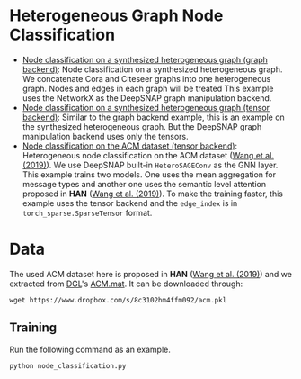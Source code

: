 # Heterogeneous Graph Node Classification

* [Node classification on a synthesized heterogeneous graph (graph backend)](node_classification.py): Node classification on a synthesized heterogeneous graph. We concatenate Cora and Citeseer graphs into one heterogeneous graph. Nodes and edges in each graph will be treated  This example uses the NetworkX as the DeepSNAP graph manipulation backend.
* [Node classification on a synthesized heterogeneous graph (tensor backend)](node_classification_tensor.py): Similar to the graph backend example, this is an example on the synthesized heterogeneous graph. But the DeepSNAP graph manipulation backend uses only the tensors.
* [Node classification on the ACM dataset (tensor backend)](node_classification_acm.py): Heterogeneous node classification on the ACM dataset ([Wang et al. (2019)](https://arxiv.org/abs/1903.07293)). We use DeepSNAP built-in `HeteroSAGEConv` as the GNN layer. This example trains two models. One uses the mean aggregation for message types and another one uses the semantic level attention proposed in **HAN** ([Wang et al. (2019)](https://arxiv.org/abs/1903.07293)). To make the training faster, this example uses the tensor backend and the `edge_index` is in `torch_sparse.SparseTensor` format.

# Data

The used ACM dataset here is proposed in **HAN** ([Wang et al. (2019)](https://arxiv.org/abs/1903.07293)) and we extracted from [DGL](https://www.dgl.ai/)'s [ACM.mat](https://data.dgl.ai/dataset/ACM.mat). It can be downloaded through:
```
wget https://www.dropbox.com/s/8c3102hm4ffm092/acm.pkl
```

## Training

Run the following command as an example.

```sh
python node_classification.py
```